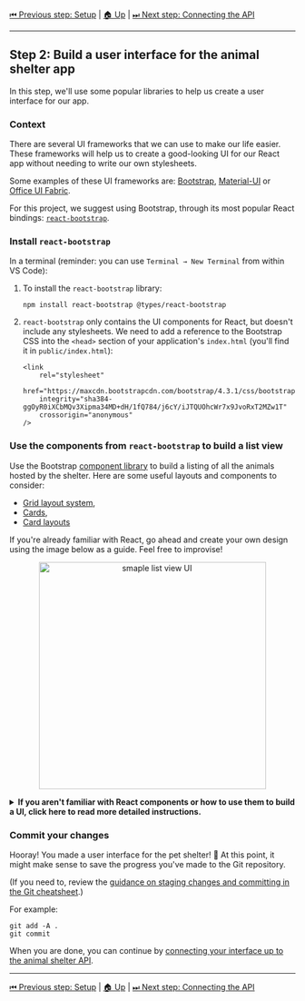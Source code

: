 [⏮ Previous step: Setup](./01-setup.md)&nbsp;|&nbsp;[🏠 Up](./00-index.md)&nbsp;|&nbsp;[⏭ Next step: Connecting the API](./03-connecting-the-api.md)

----

## Step 2: Build a user interface for the animal shelter app

In this step, we'll use some popular libraries to help us create a user interface for our app.

### Context

There are several UI frameworks that we can use to make our life easier.
These frameworks will help us to create a good-looking UI for our React app
without needing to write our own stylesheets.

Some examples of these UI frameworks are: [Bootstrap], [Material-UI] or
[Office UI Fabric].

For this project, we suggest using Bootstrap, through its most popular React
bindings: [`react-bootstrap`].

### Install `react-bootstrap`

In a terminal (reminder: you can use `Terminal → New Terminal` from within VS Code):

1. To install the `react-bootstrap` library:

       npm install react-bootstrap @types/react-bootstrap

2. `react-bootstrap` only contains the UI components for React, but doesn't
   include any stylesheets. We need to add a reference to the Bootstrap CSS into
   the `<head>` section of your application's `index.html` (you'll find it in
   `public/index.html`):

       <link
           rel="stylesheet"
           href="https://maxcdn.bootstrapcdn.com/bootstrap/4.3.1/css/bootstrap.min.css"
           integrity="sha384-ggOyR0iXCbMQv3Xipma34MD+dH/1fQ784/j6cY/iJTQUOhcWr7x9JvoRxT2MZw1T"
           crossorigin="anonymous"
       />

### Use the components from `react-bootstrap` to build a list view

Use the Bootstrap [component library][react-components] to build a listing of
all the animals hosted by the shelter. Here are some useful layouts and
components to consider:

- [Grid layout system](https://react-bootstrap.github.io/layout/grid/),
- [Cards](https://react-bootstrap.github.io/components/cards/),
- [Card layouts](https://react-bootstrap.github.io/components/cards/#card-layout)

If you're already familiar with React, go ahead and create your own design
using the image below as a guide. Feel free to improvise!

<p align="center">
<img src="https://user-images.githubusercontent.com/1350095/56684256-48f43600-66c7-11e9-9e9b-648d118fb76f.jpg" alt="smaple list view UI" width="400"/>
</p>

<details>
<summary><b>If you aren't familiar with React components or how to use them to build a UI,
click here to read more detailed instructions.
</b></summary><br>

### Adding a PetCard component

To visualise the details of a single pet we create a React component to represent the Pet "card".

1. Create a file in the `src\` directory called `PetCard.tsx`.

2. You can create a simple React component within this file that might look like this:

   ```tsx
   import React, { Component } from 'react';

   class PetCard extends Component {
     render() {
         return <div>I'm a pet card!</div>;
     }
   }

   export default PetCard;
   ```

3. Make the `render()` method do something a bit more interesting! For
   example, instead of returning a `<div>` with some text in, you could use the
   [`react-bootstrap`] `Card` component to represent one of our furry friends.

   Check out the [documentation for the `Card` component first][bst-cards].
   Note that you'll need to add imports for the components you use!

   Your result might look like:

    ```tsx
    return (
      <Card style={{ width: '18rem' }}>
        <Card.Img variant="top" src={"https://source.unsplash.com/collection/212527/200x200/?sig=" + Math.floor(Math.random() * 100)} />
        <Card.Body>
          <Card.Title>{this.props.pet.name}</Card.Title>
          <Card.Text>{this.props.pet.description}</Card.Text>
          <Button variant="primary">Adopt</Button>
        </Card.Body>
      </Card>
    );
    ```

4. You'll also need to define the properties ("props") passed into the
   `PetCard` component. Update the start of your PetCard component to include a
   definition of the expected structure of a Pet, and the properties that will
   be passed into the component:

   ```tsx
   ...
   interface Pet {
     readonly id: string,
     name: string,
     description: string,
   }

   type Props = {
     pet: Pet
   };

   class PetCard extends Component<Props> {
     ...
   ```

### Create a grid layout in the main page

In the main page of our application (`src\App.tsx`), we'll replace the boilerplate from `create-react-app` with our own grid layout to display multiple pets.

1. First of all, as we are not yet fetching the list of pets from the
   backend, let's create some data for fake pets so that we can test our
   layout. In `src\App.tsx`, after the imports but before `const App`, add
   something like the following:

   ```tsx
   var mockedPets = [
     { id: "1", name: "Berty", description: "Has a good nose for truffles" },
     { id: "2", name: "Argo", description: "A superhero (of the dog world)" },
     { id: "3", name: "Fred", description: "Has opinions about sausages" },
   ];
   ```

2. To create a grid view of the animals in the shelter, we can use some of
   the components Bootstrap offers such as `Container`, `Row` and `Col`. See
   [`react-bootstrap`'s grid docs][bst-grid] for more information.

   Here's one way you could choose to lay out the pets. This code replaces
   the code in the block under `const App: React.FC = () => {`:

   ```tsx
   return (
     <Container>
       <Row>
       <Col>
         <CardColumns>
         {
           mockedPets.map((pet) => <PetCard key={pet.id} pet={pet} />)
         }
         </CardColumns>
       </Col>
       </Row>
     </Container>
   );
   ```

   (Don't forget you'll need to add imports for the components you use. VS
   Code can help with this: try pressing `Ctrl + .` with the cursor on a
   component with a squiggly underline.)

3. Check your browser. Hopefully at this point you should be able to see a
   list of pets laid out nicely on your main page.
</details>

### Commit your changes

Hooray! You made a user interface for the pet shelter! 🥳 At this point, it
might make sense to save the progress you've made to the Git repository.

(If you need to, review the [guidance on staging changes and committing in the
Git cheatsheet](../git-cheatsheet.md#commit).)

For example:

    git add -A .
    git commit

When you are done, you can continue by [connecting your interface up to the
animal shelter API](./03-connecting-the-api.md).

[Bootstrap]: https://getbootstrap.com/
[`react-bootstrap`]: https://react-bootstrap.github.io/
[Material-UI]: https://material-ui.com/
[Office UI Fabric]: https://developer.microsoft.com/en-us/fabric
[bst-cards]: https://react-bootstrap.github.io/components/cards/
[bst-grid]: https://react-bootstrap.github.io/layout/grid/
[react-components]: https://reactjs.org/docs/components-and-props.html

----

[⏮ Previous step: Setup](./01-setup.md)&nbsp;|&nbsp;[🏠 Up](./00-index.md)&nbsp;|&nbsp;[⏭ Next step: Connecting the API](./03-connecting-the-api.md)